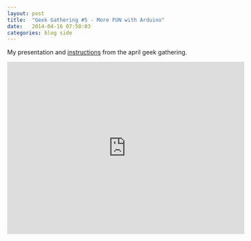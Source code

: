 ```yaml
---
layout: post
title:  "Geek Gathering #5 - More FUN with Arduino"
date:   2014-04-16 07:50:03
categories: blog side
---
```


My presentation and [instructions](https://github.com/bittailor/MoreFunWithArduino#more-fun-with-arduino) from the april geek gathering.

<iframe src="http://prezi.com/embed/iowlk3rxn1g5/?bgcolor=ffffff&amp;lock_to_path=0&amp;autoplay=0&amp;autohide_ctrls=0&amp;features=undefined&amp;disabled_features=undefined" width="550" height="400" frameBorder="0" webkitAllowFullScreen mozAllowFullscreen allowfullscreen></iframe>
